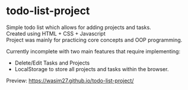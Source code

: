 # todo-list-project
Simple todo list which allows for adding projects and tasks.  
Created using HTML + CSS + Javascript  
Project was mainly for practicing core concepts and OOP programming.

Currently incomplete with two main features that require implementing:
- Delete/Edit Tasks and Projects
- LocalStorage to store all projects and tasks within the browser.

Preview: https://wasim27.github.io/todo-list-project/

